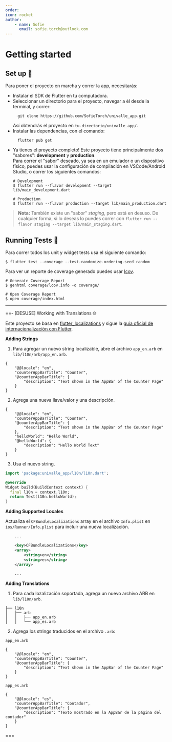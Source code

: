 ```yaml
---
order: 
icon: rocket
author:
    - name: Sofie
      email: sofie.torch@outlook.com
---
```


# Getting started

## Set up :rocket:
Para poner el proyecto en marcha y correr la app, necesitarás:
* Instalar el SDK de Flutter en tu computadora.
* Seleccionar un directorio para el proyecto, navegar a él desde la terminal, y correr:
  ```
    git clone https://github.com/SofieTorch/univalle_app.git
  ```
  Así obtendrás el proyecto en `tu-directorio/univalle_app/`.  
* Instalar las dependencias, con el comando:
  ```
    flutter pub get
  ```
* Ya tienes el proyecto completo! Este proyecto tiene principalmente dos "sabores": **development** y **production**.  
  Para correr el "sabor" deseado, ya sea en un emulador o un dispositivo físico, puedes usar la configuración de compilación en VSCode/Android Studio, o correr los siguientes comandos:
  ```
  # Development
  $ flutter run --flavor development --target lib/main_development.dart

  # Production
  $ flutter run --flavor production --target lib/main_production.dart
  ```

>**Nota:** También existe un "sabor" *staging*, pero está en desuso. De cualquier forma, si lo deseas lo puedes correr con `flutter run --flavor staging --target lib/main_staging.dart`.

## Running Tests :test_tube:
Para correr todos los unit y widget tests usa el siguiente comando:
```
$ flutter test --coverage --test-randomize-ordering-seed random
```

Para ver un reporte de coverage generado puedes usar <a href="https://github.com/linux-test-project/lcov" target="_blank">Icov</a>.
```
# Generate Coverage Report
$ genhtml coverage/lcov.info -o coverage/

# Open Coverage Report
$ open coverage/index.html
```

---
  
==- [DESUSE] Working with Translations 🌐

Este proyecto se basa en [flutter_localizations][flutter_localizations_link] y sigue la [guía oficial de internacionalización con Flutter][internationalization_link].  

**Adding Strings**  

1. Para agregar un nuevo string localizable, abre el archivo `app_en.arb` en `lib/l10n/arb/app_en.arb`.

```arb
{
    "@@locale": "en",
    "counterAppBarTitle": "Counter",
    "@counterAppBarTitle": {
        "description": "Text shown in the AppBar of the Counter Page"
    }
}
```

2. Agrega una nueva llave/valor y una descripción.

```arb
{
    "@@locale": "en",
    "counterAppBarTitle": "Counter",
    "@counterAppBarTitle": {
        "description": "Text shown in the AppBar of the Counter Page"
    },
    "helloWorld": "Hello World",
    "@helloWorld": {
        "description": "Hello World Text"
    }
}
```

3. Usa el nuevo string.

```dart
import 'package:univalle_app/l10n/l10n.dart';

@override
Widget build(BuildContext context) {
  final l10n = context.l10n;
  return Text(l10n.helloWorld);
}
```  

**Adding Supported Locales**  

Actualiza el `CFBundleLocalizations` array en el archivo `Info.plist` en `ios/Runner/Info.plist` para incluir una nueva localización.

```xml
    ...

    <key>CFBundleLocalizations</key>
	<array>
		<string>en</string>
		<string>es</string>
	</array>

    ...
```

**Adding Translations**  

1. Para cada lozalización soportada, agrega un nuevo archivo ARB en `lib/l10n/arb`.

```
├── l10n
│   ├── arb
│   │   ├── app_en.arb
│   │   └── app_es.arb
```

2. Agrega los strings traducidos en el archivo `.arb`:

`app_en.arb`

```arb
{
    "@@locale": "en",
    "counterAppBarTitle": "Counter",
    "@counterAppBarTitle": {
        "description": "Text shown in the AppBar of the Counter Page"
    }
}
```

`app_es.arb`

```arb
{
    "@@locale": "es",
    "counterAppBarTitle": "Contador",
    "@counterAppBarTitle": {
        "description": "Texto mostrado en la AppBar de la página del contador"
    }
}
```
===

[flutter_localizations_link]: https://api.flutter.dev/flutter/flutter_localizations/flutter_localizations-library.html
[internationalization_link]: https://flutter.dev/docs/development/accessibility-and-localization/internationalization
